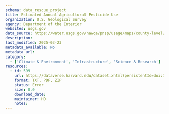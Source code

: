 ```yaml
---
schema: data_rescue_project 
title: Estimated Annual Agricultural Pesticide Use
organization: U.S. Geological Survey
agency: Department of the Interior
websites: usgs.gov
data_source: https://water.usgs.gov/nawqa/pnsp/usage/maps/county-level/
description: 
last_modified: 2025-03-23
metadata_available: No
metadata_url: 
category:
  - ['Climate & Environment', 'Infrastructure', 'Science & Research'] 
resources:
  - id: 599
    url: https://dataverse.harvard.edu/dataset.xhtml?persistentId=doi:10.7910/DVN/2FQEK6&version=DRAFT
    format: TXT, PDF, ZIP
    status: Error
    size: 0.0
    download_date: 
    maintainer: HD
    notes: 
---
```

